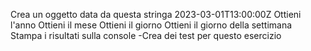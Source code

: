Crea un oggetto data da questa stringa 2023-03-01T13:00:00Z
Ottieni l'anno
Ottieni il mese
Ottieni il giorno
Ottieni il giorno della settimana
Stampa i risultati sulla console
-Crea dei test per questo esercizio
